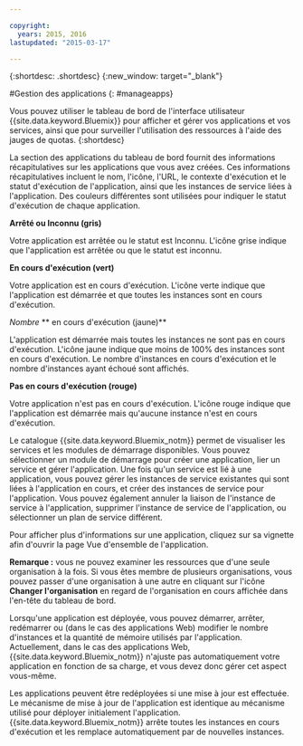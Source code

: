 ```yaml
---

copyright:
  years: 2015, 2016
lastupdated: "2015-03-17"

---
```



{:shortdesc: .shortdesc}
{:new_window: target="_blank"}

#Gestion des applications
{: #manageapps}

Vous pouvez utiliser le tableau de bord de l'interface utilisateur {{site.data.keyword.Bluemix}} pour afficher et gérer vos applications
et vos services, ainsi que pour surveiller
l'utilisation des ressources à l'aide des jauges de quotas.
{:shortdesc}

La section des applications du tableau de bord fournit des informations récapitulatives sur les applications que vous avez créées. Ces informations récapitulatives incluent le nom, l'icône, l'URL, le contexte d'exécution et le statut d'exécution de l'application, ainsi
que les instances de service liées à l'application. Des couleurs différentes sont utilisées pour indiquer le statut d'exécution de chaque application.

**Arrêté ou Inconnu (gris)**

  Votre application est arrêtée ou le statut est Inconnu. L'icône grise indique que l'application est arrêtée ou que le statut est inconnu.

**En cours d'exécution (vert)**

  Votre application est en cours d'exécution. L'icône verte indique que l'application est démarrée et que toutes les instances sont en cours d'exécution.

*Nombre* ** en cours d'exécution (jaune)**

  L'application est démarrée mais toutes les instances ne sont pas en cours d'exécution. L'icône jaune indique que moins de 100% des instances sont
en cours d'exécution. Le nombre d'instances en cours d'exécution et le nombre
d'instances ayant échoué sont affichés.

**Pas en cours d'exécution (rouge)**

  Votre application n'est pas en cours d'exécution. L'icône rouge indique que l'application est démarrée mais qu'aucune instance n'est en cours d'exécution.

Le catalogue {{site.data.keyword.Bluemix_notm}} permet de visualiser les services et les modules de démarrage disponibles. Vous pouvez sélectionner un module de démarrage pour créer une application, lier un service et gérer l'application. Une fois qu'un service est lié à une application, vous pouvez gérer les instances de service
existantes qui sont liées à l'application en cours, et créer des instances de service pour l'application. Vous pouvez également annuler la liaison de l'instance de service à l'application,
supprimer l'instance de service de l'application, ou sélectionner un plan de service
différent.

Pour afficher plus d'informations sur une application, cliquez sur sa vignette afin d'ouvrir la page Vue d'ensemble de l'application.

**Remarque :** vous ne pouvez examiner les ressources que d'une seule organisation à la fois. Si vous êtes membre de plusieurs
organisations, vous pouvez passer d'une organisation à une autre en cliquant sur l'icône **Changer l'organisation** en regard de
l'organisation en cours affichée dans l'en-tête du tableau de bord.

Lorsqu'une application est déployée, vous pouvez démarrer, arrêter, redémarrer
ou (dans le cas des applications Web) modifier le nombre d'instances et la quantité de mémoire utilisés par l'application. Actuellement, dans le cas des applications
Web, {{site.data.keyword.Bluemix_notm}} n'ajuste pas automatiquement votre application en fonction de sa charge, et vous
devez donc gérer cet aspect vous-même.

Les applications peuvent être redéployées si une mise à jour est effectuée. Le mécanisme de mise à
jour de l'application est identique au mécanisme utilisé pour déployer initialement l'application. {{site.data.keyword.Bluemix_notm}}
arrête toutes les instances en cours d'exécution et les remplace automatiquement par de nouvelles instances.
